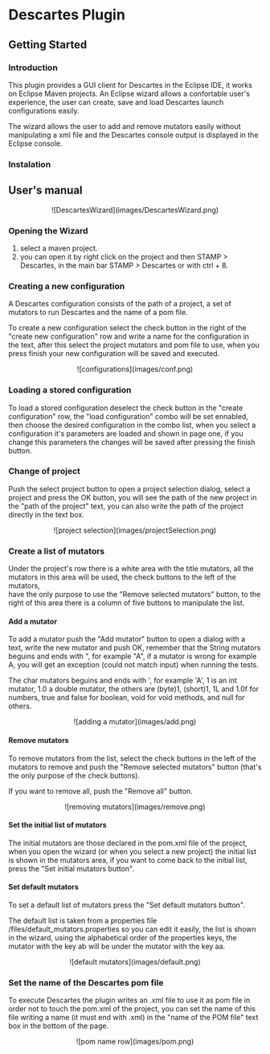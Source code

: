 # Descartes Plugin

## Getting Started

### Introduction

This plugin provides a GUI client for Descartes in the Eclipse IDE, it works on Eclipse Maven projects.
An Eclipse wizard allows a confortable user's experience, the user can create, save and load Descartes launch configurations easily.

The wizard allows the user to add and remove mutators easily without manipulating a xml file and the Descartes console output 
is displayed in the Eclipse console.

### Instalation

## User's manual

<center>![DescartesWizard](images/DescartesWizard.png)</center>

### Opening the Wizard

1. select a maven project.
2. you can open it by right click on the project and then STAMP > Descartes, in the main bar STAMP > Descartes or with ctrl + 8.

### Creating a new configuration

A Descartes configuration consists of the path of a project, a set of mutators to run Descartes and the name of a pom file.

To create a new configuration select the check button in the right of the "create new configuration" row and write a name for the configuration in the text,
after this select the project mutators and pom file to use, when you press finish your new configuration will be saved and executed.

<center>![configurations](images/conf.png)</center>

### Loading a stored configuration

To load a stored configuration deselect the check button in the "create configuration" row, the "load configuration" combo will be set ennabled,
then choose the desired configuration in the combo list, when you select a configuration it's parameters are loaded and shown in page one, if you change
this parameters the changes will be saved after pressing the finish button.

### Change of project

Push the select project button to open a project selection dialog, select a project and press the OK button, you will see the path of the new project
in the "path of the project" text, you can also write the path of the project directly in the text box.

<center>![project selection](images/projectSelection.png)</center>

### Create a list of mutators

Under the project's row there is a white area with the title mutators, all the mutators in this area will be used, the check buttons to the left of the mutators,  
have the only purpose to use the "Remove selected mutators" button, to the right of this area there is a column of five buttons to manipulate the list.

#### Add a mutator

To add a mutator push the "Add mutator" button to open a dialog with a text, write the new mutator and push OK,
remember that the String mutators beguins and ends with ", for example "A", if a mutator is wrong for example A,
you will get an exception (could not match input) when running the tests.

The char mutators beguins and ends with ', for example 'A', 1 is an int mutator,
1.0 a double mutator, the others are (byte)1, (short)1, 1L and 1.0f for numbers, 
true and false for boolean, void for void methods, and null for others.

<center>![adding a mutator](images/add.png)</center>

#### Remove mutators

To remove mutators from the list, select the check buttons in the left of the mutators to remove and push
the "Remove selected mutators" button (that's the only purpose of the check buttons).

If you want to remove all, push the "Remove all" button.

<center>![removing mutators](images/remove.png)</center>

#### Set the initial list of mutators

The initial mutators are those declared in the pom.xml file of the project, when you open the wizard (or when you select a new project)
the initial list is shown in the mutators area, if you want to come back to the initial list, press the "Set initial mutators button".

#### Set default mutators

To set a default list of mutators press the "Set default mutators button".

The default list is taken from a properties file  <path of the project>/files/default_mutators.properties
so you can edit it easily, the list is shown in the wizard, using the alphabetical order of the properties keys,
the mutator with the key ab will be under the mutator with the key aa. 

<center>![default mutators](images/default.png)</center>

### Set the name of the Descartes pom file

To execute Descartes the plugin writes an .xml file to use it as pom file in order not to touch the pom.xml of the project,
you can set the name of this file writing a name (it must end with .xml) in the "name of the POM file" text box in the bottom of the page.

<center>![pom name row](images/pom.png)</center>